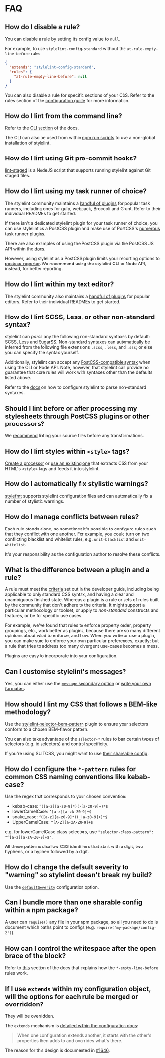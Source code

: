# FAQ

## How do I disable a rule?

You can disable a rule by setting its config value to `null`.

For example, to use `stylelint-config-standard` without the `at-rule-empty-line-before` rule:

```json
{
  "extends": "stylelint-config-standard",
  "rules": {
    "at-rule-empty-line-before": null
  }
}
```

You can also disable a rule for specific sections of your CSS. Refer to the rules section of the [configuration guide](configuration.md#rules) for more information.

## How do I lint from the command line?

Refer to the [CLI section](cli.md) of the docs.

The CLI can also be used from within [npm run scripts](http://blog.keithcirkel.co.uk/how-to-use-npm-as-a-build-tool/) to use a non-global installation of stylelint.

## How do I lint using Git pre-commit hooks?

[lint-staged](https://github.com/okonet/lint-staged) is a NodeJS script that supports running stylelint against Git staged files.

## How do I lint using my task runner of choice?

The stylelint community maintains a [handful of plugins](complementary-tools.md#build-tool-plugins) for popular task runners, including ones for gulp, webpack, Broccoli and Grunt. Refer to their individual READMEs to get started.

If there isn't a dedicated stylelint plugin for your task runner of choice, you can use stylelint as a PostCSS plugin and make use of PostCSS's [numerous](https://github.com/postcss/postcss#runners) task runner plugins.

There are also examples of using the PostCSS plugin via the PostCSS JS API within the [docs](postcss-plugin.md).

However, using stylelint as a PostCSS plugin limits your reporting options to [postcss-reporter](https://github.com/postcss/postcss-reporter/). We recommend using the stylelint CLI or Node API, instead, for better reporting.

## How do I lint within my text editor?

The stylelint community also maintains a [handful of plugins](complementary-tools.md#editor-plugins) for popular editors. Refer to their individual READMEs to get started.

## How do I lint SCSS, Less, or other non-standard syntax?

stylelint can *parse* any the following non-standard syntaxes by default: SCSS, Less and SugarSS. Non-standard syntaxes can automatically be inferred from the following file extensions `.scss`, `.less`, and `.sss`; or else you can specify the syntax yourself.

Additionally, stylelint can accept any [PostCSS-compatible syntax](https://github.com/postcss/postcss#syntaxes) when using the CLI or Node API. Note, however, that stylelint can provide no guarantee that core rules will work with syntaxes other than the defaults listed above.

Refer to the [docs](css-processors.md#parsing-non-standard-syntax) on how to configure stylelint to parse non-standard syntaxes.

## Should I lint before or after processing my stylesheets through PostCSS plugins or other processors?

We [recommend](css-processors.md) linting your source files before any transformations.

## How do I lint styles within `<style>` tags?

[Create a processor](../developer-guide/processors.md) or [use an existing one](configuration.md#processors) that extracts CSS from your HTML's `<style>` tags and feeds it into stylelint.

## How do I automatically fix stylistic warnings?

[stylefmt](https://github.com/morishitter/stylefmt) supports stylelint configuration files and can automatically fix a number of stylistic warnings.

## How do I manage conflicts between rules?

Each rule stands alone, so sometimes it's possible to configure rules such that they conflict with one another. For example, you could turn on two conflicting blacklist and whitelist rules, e.g. `unit-blacklist` and `unit-whitelist`.

It's your responsibility as the configuration author to resolve these conflicts.

## What is the difference between a plugin and a rule?

A rule must meet the [criteria](../developer-guide/rules.md) set out in the developer guide, including being applicable to only standard CSS syntax, and having a clear and unambiguous finished state. Whereas a plugin is a rule or sets of rules built by the community that don't adhere to the criteria. It might support a particular methodology or toolset, or apply to *non-standard* constructs and features, or be for specific use cases.

For example, we've found that rules to enforce property order, property groupings, etc., work better as plugins, because there are so many different opinions about what to enforce, and how. When you write or use a plugin, you can make sure to enforce your own particular preferences, exactly; but a rule that tries to address too many divergent use-cases becomes a mess.

Plugins are easy to incorporate into your configuration.

## Can I customise stylelint's messages?

Yes, you can either use the [`message` secondary option](configuration.md#custom-messages) or [write your own formatter](../developer-guide/formatters.md).

## How should I lint my CSS that follows a BEM-like methodology?

Use the [stylelint-selector-bem-pattern](https://github.com/davidtheclark/stylelint-selector-bem-pattern) plugin to ensure your selectors conform to a chosen BEM-flavor pattern.

You can also take advantage of the `selector-*` rules to ban certain types of selectors (e.g. id selectors) and control specificity.

If you're using SUITCSS, you might want to use [their shareable config](https://github.com/suitcss/stylelint-config-suitcss).

## How do I configure the `*-pattern` rules for common CSS naming conventions like kebab-case?

Use the regex that corresponds to your chosen convention:

-   kebab-case: `^([a-z][a-z0-9]*)(-[a-z0-9]+)*$`
-   lowerCamelCase: `^[a-z][a-zA-Z0-9]+$`
-   snake\_case: `^([a-z][a-z0-9]*)(_[a-z0-9]+)*$`
-   UpperCamelCase: `^[A-Z][a-zA-Z0-9]+$`

e.g. for lowerCamelCase class selectors, use `"selector-class-pattern": "^[a-z][a-zA-Z0-9]+$"`.

All these patterns disallow CSS identifiers that start with a digit, two hyphens, or a hyphen followed by a digit.

## How do I change the default severity to "warning" so stylelint doesn't break my build?

Use the [`defaultSeverity`](configuration.md#defaultseverity) configuration option.

## Can I bundle more than one sharable config within a npm package?

A user can `require()` any file in your npm package, so all you need to do is document which paths point to configs (e.g. `require('my-package/config-2')`).

## How can I control the whitespace after the open brace of the block?

Refer to [this](about-rules.md#-empty-line-before-and--max-empty-lines) section of the docs that explains how the `*-empty-line-before` rules work.

## If I use `extends` within my configuration object, will the options for each rule be merged or overridden?

They will be overridden.

The `extends` mechanism is [detailed within the configuration docs](configuration.md#extends):

> When one configuration extends another, it starts with the other's properties then adds to and overrides what's there.

The reason for this design is documented in [#1646](https://github.com/stylelint/stylelint/issues/1646#issuecomment-232779957).
